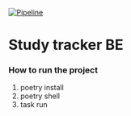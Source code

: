 [![Pipeline](https://github.com/gabriel-O-C/study_tracker/actions/workflows/pipeline.yml/badge.svg)](https://github.com/gabriel-O-C/study_tracker/actions/workflows/pipeline.yml)

# Study tracker BE



### How to run the project

1. poetry install
2. poetry shell
3. task run
